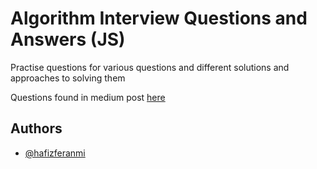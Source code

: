 # Algorithm Interview Questions and Answers (JS)

Practise questions for various questions and different solutions and approaches to solving them

Questions found in medium post [here](https://shinjukudev.medium.com/algorithm-interview-questions-and-answers-js-c44f0872b9b2)

## Authors

- [@hafizferanmi](https://www.github.com/hafizferanmi)
